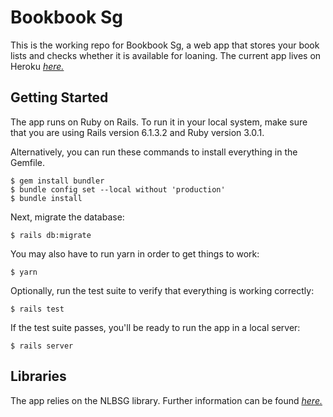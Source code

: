 # Bookbook Sg

This is the working repo for Bookbook Sg, a web app that stores your book lists
and checks whether it is available for loaning. The current app lives on Heroku
[*here.*](http://bookbooksg.herokuapp.com/)

## Getting Started

The app runs on Ruby on Rails. To run it in your local system, make sure that you
are using Rails version 6.1.3.2 and Ruby version 3.0.1.

Alternatively, you can run these commands to install everything in the Gemfile.

```
$ gem install bundler
$ bundle config set --local without 'production'
$ bundle install
```

Next, migrate the database:

```
$ rails db:migrate
```

You may also have to run yarn in order to get things to work:
```
$ yarn
```

Optionally, run the test suite to verify that everything is working correctly:

```
$ rails test
```

If the test suite passes, you'll be ready to run the app in a local server:

```
$ rails server
```

## Libraries
The app relies on the NLBSG library. Further information can be found [*here.*](https://github.com/pest-control/nlbsg)